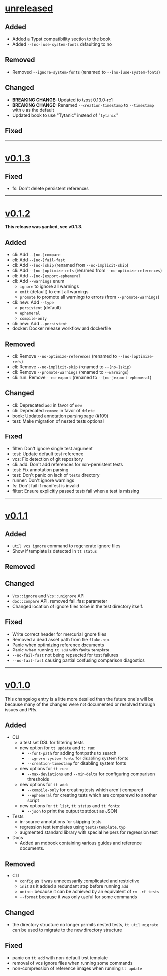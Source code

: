 # [unreleased](https://github.com/tingerrr/tytanic/releases/tags/)
## Added
- Added a Typst compatibility section to the book
- Added `--[no-]use-system-fonts` defaulting to no

## Removed
- Removed `--ignore-system-fonts` (renamed to `--[no-]use-system-fonts`)

## Changed
- **BREAKING CHANGE:** Updated to typst 0.13.0-rc1
- **BREAKING CHANGE:** Renamed `--creation-timestamp` to `--timestamp` with `0` as the default
- Updated book to use "Tytanic" instead of "`tytanic`"

## Fixed

---

# [v0.1.3](https://github.com/tingerrr/tytanic/releases/tags/v0.1.3)
## Fixed
- fs: Don't delete persistent references

---

# [v0.1.2](https://github.com/tingerrr/tytanic/releases/tags/v0.1.2)
**This release was yanked, see v0.1.3.**

## Added
- cli: Add `--[no-]compare`
- cli: Add `--[no-]fail-fast`
- cli: Add `--[no-]skip` (renamed from `--no-implicit-skip`)
- cli: Add `--[no-]optimize-refs` (renamed from `--no-optimize-references`)
- cli: Add `--[no-]export-ephemeral`
- cli: Add `--warnings` enum
  - `ignore` to ignore all warnings
  - `emit` (default) to emit all warnings
  - `promote` to promote all warnings to errors (from `--promote-warnings`)
- cli: new: Add `--type`
  - `persistent` (default)
  - `ephemeral`
  - `compile-only`
- cli: new: Add `--persistent`
- docker: Docker release workflow and dockerfile

## Removed
- cli: Remove `--no-optimize-references` (renamed to `--[no-]optimize-refs`)
- cli: Remove `--no-implicit-skip` (renamed to `--[no-]skip`)
- cli: Remove `--promote-warnings` (renamed to `--warnings`)
- cli: run: Remove `--no-export` (renamed to `--[no-]export-ephemeral`)

## Changed
- cli: Deprecated `add` in favor of `new`
- cli: Deprecated `remove` in favor of `delete`
- book: Updated annotation parsing page (#109)
- test: Make migration of nested tests optional

## Fixed
- filter: Don't ignore single test argument
- test: Update default test reference
- vcs: Fix detection of git repository
- cli: add: Don't add references for non-pereistent tests
- test: Fix annotation parsing
- test: Don't panic on lack of `tests` directory
- runner: Don't ignore warnings
- fs: Don't fail if manifest is invalid
- filter: Ensure explicitly passed tests fail when a test is missing

---

# [v0.1.1](https://github.com/tingerrr/tytanic/releases/tags/v0.1.1)
## Added
- `util vcs ignore` command to regenerate ignore files
- Show if template is detected in `tt status`

## Removed

## Changed
- `Vcs::ignore` and `Vcs::unignore` API
- `doc::compare` API, removed fail_fast parameter
- Changed location of ignore files to be in the test directory itself.

## Fixed
- Write correct header for mercurial ignore files
- Removed a dead asset path from the `flake.nix`.
- Panic when optimizing reference documents
- Panic when running `tt add` with faulty template.
- `--no-fail-fast` not being repsected for test failures
- `--no-fail-fast` causing partial confusing comparison diagostics

---

# [v0.1.0](https://github.com/tingerrr/tytanic/releases/tags/v0.1.0)
This changelog entry is a litte more detailed than the future one's will be because many of the changes were not documented or resolved through issues and PRs.

## Added
- CLI
  - a test set DSL for filtering tests
  - new option for `tt update` and `tt run`:
    - `--font-path` for adding font paths to search
    - `--ignore-system-fonts` for disabling system fonts
    - `--creation-timestamp` for disabling system fonts
  - new options for `tt run`:
    - `--max-deviations` and `--min-delta` for configuring comparison thresholds
  - new options for `tt add`:
    - `--compile-only` for creating tests which aren't compared
    - `--ephemeral` for creating tests which are comparewd to another script
  - new options for `tt list`, `tt status` and `tt fonts`:
    - `--json` to print the output to stdout as JSON
- Tests
  - in-source annotations for skipping tests
  - regression test templates using `tests/template.typ`
  - augmented standard library with special helpers for regression test
- Docs
  - Added an mdbook containing various guides and reference documents.

## Removed
- CLI
  - `config` as it was unnecessarily complicated and restrictive
  - `init` as it added a redundant step before running `add`
  - `uninit` because it can be achieved by an equivalent of `rm -rf tests`
  - `--format` because it was only useful for some commands

## Changed
- the directory structure no longer permits nested tests, `tt util migrate` can be used to migrate to the new directory structure

## Fixed
- panic on `tt add` with non-default test template
- removal of vcs ignore files when running some commands
- non-compression of reference images when running `tt update`
